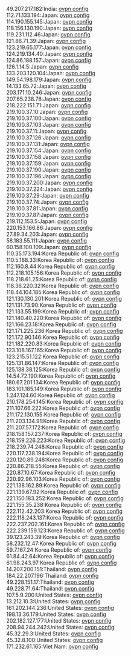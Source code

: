 49.207.217.182:India: [ovpn config](vpn/49_207_217_182.ovpn)  
112.71.133.194:Japan: [ovpn config](vpn/112_71_133_194.ovpn)  
114.190.155.145:Japan: [ovpn config](vpn/114_190_155_145.ovpn)  
118.156.130.190:Japan: [ovpn config](vpn/118_156_130_190.ovpn)  
119.231.112.46:Japan: [ovpn config](vpn/119_231_112_46.ovpn)  
121.86.71.39:Japan: [ovpn config](vpn/121_86_71_39.ovpn)  
123.219.65.177:Japan: [ovpn config](vpn/123_219_65_177.ovpn)  
124.219.134.40:Japan: [ovpn config](vpn/124_219_134_40.ovpn)  
124.86.188.157:Japan: [ovpn config](vpn/124_86_188_157.ovpn)  
126.1.14.5:Japan: [ovpn config](vpn/126_1_14_5.ovpn)  
133.203.120.104:Japan: [ovpn config](vpn/133_203_120_104.ovpn)  
149.54.198.179:Japan: [ovpn config](vpn/149_54_198_179.ovpn)  
14.133.65.72:Japan: [ovpn config](vpn/14_133_65_72.ovpn)  
203.171.10.246:Japan: [ovpn config](vpn/203_171_10_246.ovpn)  
207.65.238.78:Japan: [ovpn config](vpn/207_65_238_78.ovpn)  
218.222.151.71:Japan: [ovpn config](vpn/218_222_151_71.ovpn)  
219.100.37.10:Japan: [ovpn config](vpn/219_100_37_10.ovpn)  
219.100.37.100:Japan: [ovpn config](vpn/219_100_37_100.ovpn)  
219.100.37.103:Japan: [ovpn config](vpn/219_100_37_103.ovpn)  
219.100.37.11:Japan: [ovpn config](vpn/219_100_37_11.ovpn)  
219.100.37.126:Japan: [ovpn config](vpn/219_100_37_126.ovpn)  
219.100.37.131:Japan: [ovpn config](vpn/219_100_37_131.ovpn)  
219.100.37.154:Japan: [ovpn config](vpn/219_100_37_154.ovpn)  
219.100.37.158:Japan: [ovpn config](vpn/219_100_37_158.ovpn)  
219.100.37.159:Japan: [ovpn config](vpn/219_100_37_159.ovpn)  
219.100.37.190:Japan: [ovpn config](vpn/219_100_37_190.ovpn)  
219.100.37.196:Japan: [ovpn config](vpn/219_100_37_196.ovpn)  
219.100.37.200:Japan: [ovpn config](vpn/219_100_37_200.ovpn)  
219.100.37.224:Japan: [ovpn config](vpn/219_100_37_224.ovpn)  
219.100.37.29:Japan: [ovpn config](vpn/219_100_37_29.ovpn)  
219.100.37.74:Japan: [ovpn config](vpn/219_100_37_74.ovpn)  
219.100.37.81:Japan: [ovpn config](vpn/219_100_37_81.ovpn)  
219.100.37.87:Japan: [ovpn config](vpn/219_100_37_87.ovpn)  
219.112.153.5:Japan: [ovpn config](vpn/219_112_153_5.ovpn)  
220.153.166.86:Japan: [ovpn config](vpn/220_153_166_86.ovpn)  
27.89.34.203:Japan: [ovpn config](vpn/27_89_34_203.ovpn)  
58.183.55.111:Japan: [ovpn config](vpn/58_183_55_111.ovpn)  
60.158.100.109:Japan: [ovpn config](vpn/60_158_100_109.ovpn)  
110.35.173.194:Korea Republic of: [ovpn config](vpn/110_35_173_194.ovpn)  
110.5.188.33:Korea Republic of: [ovpn config](vpn/110_5_188_33.ovpn)  
112.160.8.44:Korea Republic of: [ovpn config](vpn/112_160_8_44.ovpn)  
112.218.105.156:Korea Republic of: [ovpn config](vpn/112_218_105_156.ovpn)  
118.218.61.25:Korea Republic of: [ovpn config](vpn/118_218_61_25.ovpn)  
118.36.220.32:Korea Republic of: [ovpn config](vpn/118_36_220_32.ovpn)  
118.44.104.185:Korea Republic of: [ovpn config](vpn/118_44_104_185.ovpn)  
121.130.130.201:Korea Republic of: [ovpn config](vpn/121_130_130_201.ovpn)  
121.131.73.90:Korea Republic of: [ovpn config](vpn/121_131_73_90.ovpn)  
121.133.55.199:Korea Republic of: [ovpn config](vpn/121_133_55_199.ovpn)  
121.140.40.220:Korea Republic of: [ovpn config](vpn/121_140_40_220.ovpn)  
121.166.23.18:Korea Republic of: [ovpn config](vpn/121_166_23_18.ovpn)  
121.171.225.236:Korea Republic of: [ovpn config](vpn/121_171_225_236.ovpn)  
121.172.90.146:Korea Republic of: [ovpn config](vpn/121_172_90_146.ovpn)  
121.182.220.83:Korea Republic of: [ovpn config](vpn/121_182_220_83.ovpn)  
123.108.167.165:Korea Republic of: [ovpn config](vpn/123_108_167_165.ovpn)  
123.215.51.122:Korea Republic of: [ovpn config](vpn/123_215_51_122.ovpn)  
125.131.86.147:Korea Republic of: [ovpn config](vpn/125_131_86_147.ovpn)  
125.138.38.125:Korea Republic of: [ovpn config](vpn/125_138_38_125.ovpn)  
14.54.72.190:Korea Republic of: [ovpn config](vpn/14_54_72_190.ovpn)  
180.67.201.134:Korea Republic of: [ovpn config](vpn/180_67_201_134.ovpn)  
183.101.185.149:Korea Republic of: [ovpn config](vpn/183_101_185_149.ovpn)  
1.247.124.60:Korea Republic of: [ovpn config](vpn/1_247_124_60.ovpn)  
210.178.254.145:Korea Republic of: [ovpn config](vpn/210_178_254_145.ovpn)  
211.107.66.222:Korea Republic of: [ovpn config](vpn/211_107_66_222.ovpn)  
211.172.130.155:Korea Republic of: [ovpn config](vpn/211_172_130_155.ovpn)  
211.203.134.91:Korea Republic of: [ovpn config](vpn/211_203_134_91.ovpn)  
211.207.57.172:Korea Republic of: [ovpn config](vpn/211_207_57_172.ovpn)  
218.158.157.237:Korea Republic of: [ovpn config](vpn/218_158_157_237.ovpn)  
218.159.226.223:Korea Republic of: [ovpn config](vpn/218_159_226_223.ovpn)  
218.239.74.248:Korea Republic of: [ovpn config](vpn/218_239_74_248.ovpn)  
220.117.238.194:Korea Republic of: [ovpn config](vpn/220_117_238_194.ovpn)  
220.120.89.248:Korea Republic of: [ovpn config](vpn/220_120_89_248.ovpn)  
220.86.218.55:Korea Republic of: [ovpn config](vpn/220_86_218_55.ovpn)  
220.87.10.67:Korea Republic of: [ovpn config](vpn/220_87_10_67.ovpn)  
220.92.96.103:Korea Republic of: [ovpn config](vpn/220_92_96_103.ovpn)  
221.138.162.89:Korea Republic of: [ovpn config](vpn/221_138_162_89.ovpn)  
221.139.67.92:Korea Republic of: [ovpn config](vpn/221_139_67_92.ovpn)  
221.150.183.252:Korea Republic of: [ovpn config](vpn/221_150_183_252.ovpn)  
221.155.35.238:Korea Republic of: [ovpn config](vpn/221_155_35_238.ovpn)  
222.112.42.203:Korea Republic of: [ovpn config](vpn/222_112_42_203.ovpn)  
222.118.243.137:Korea Republic of: [ovpn config](vpn/222_118_243_137.ovpn)  
222.237.202.161:Korea Republic of: [ovpn config](vpn/222_237_202_161.ovpn)  
222.239.159.123:Korea Republic of: [ovpn config](vpn/222_239_159_123.ovpn)  
39.123.243.39:Korea Republic of: [ovpn config](vpn/39_123_243_39.ovpn)  
58.232.12.47:Korea Republic of: [ovpn config](vpn/58_232_12_47.ovpn)  
59.7.167.24:Korea Republic of: [ovpn config](vpn/59_7_167_24.ovpn)  
61.84.42.64:Korea Republic of: [ovpn config](vpn/61_84_42_64.ovpn)  
61.98.243.97:Korea Republic of: [ovpn config](vpn/61_98_243_97.ovpn)  
14.207.200.151:Thailand: [ovpn config](vpn/14_207_200_151.ovpn)  
184.22.207.196:Thailand: [ovpn config](vpn/184_22_207_196.ovpn)  
49.228.151.17:Thailand: [ovpn config](vpn/49_228_151_17.ovpn)  
49.228.71.64:Thailand: [ovpn config](vpn/49_228_71_64.ovpn)  
107.5.9.200:United States: [ovpn config](vpn/107_5_9_200.ovpn)  
13.212.10.3:United States: [ovpn config](vpn/13_212_10_3.ovpn)  
161.202.144.236:United States: [ovpn config](vpn/161_202_144_236.ovpn)  
198.13.36.179:United States: [ovpn config](vpn/198_13_36_179.ovpn)  
202.182.127.177:United States: [ovpn config](vpn/202_182_127_177.ovpn)  
208.94.244.242:United States: [ovpn config](vpn/208_94_244_242.ovpn)  
45.32.29.3:United States: [ovpn config](vpn/45_32_29_3.ovpn)  
45.32.8.100:United States: [ovpn config](vpn/45_32_8_100.ovpn)  
171.232.61.165:Viet Nam: [ovpn config](vpn/171_232_61_165.ovpn)  
